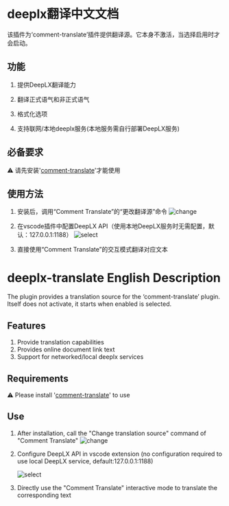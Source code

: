 # deeplx翻译中文文档

该插件为‘comment-translate’插件提供翻译源。它本身不激活，当选择启用时才会启动。

## 功能

1. 提供DeepLX翻译能力

2. 翻译正式语气和非正式语气

3. 格式化选项

4. 支持联网/本地deeplx服务(本地服务需自行部署DeepLX服务)

## 必备要求

⚠️ 请先安装'[comment-translate](https://marketplace.visualstudio.com/items?itemName=intellsmi.comment-translate)'才能使用

## 使用方法

1. 安装后，调用“Comment Translate”的“更改翻译源”命令
    ![change](https://i.postimg.cc/5yGfn88R/change.png)

2. 在vscode插件中配置DeepLX API（使用本地DeepLX服务时无需配置，默认：127.0.0.1:1188）
    ![select](https://i.postimg.cc/1zMNmYGh/select.png)

3. 直接使用“Comment Translate”的交互模式翻译对应文本

# deeplx-translate English Description
The plugin provides a translation source for the ‘comment-translate’ plugin. Itself does not activate, it starts when enabled is selected.

## Features

1. Provide translation capabilities
2. Provides online document link text
3. Support for networked/local deeplx services

## Requirements

⚠️ Please install '[comment-translate](https://marketplace.visualstudio.com/items?itemName=intellsmi.comment-translate)' to use

## Use

1. After installation, call the "Change translation source" command of "Comment Translate"
    ![change](https://i.postimg.cc/5yGfn88R/change.png)
2. Configure DeepLX API in vscode extension (no configuration required to use local DeepLX service, default:127.0.0.1:1188)

    ![select](https://i.postimg.cc/1zMNmYGh/select.png)
3. Directly use the "Comment Translate" interactive mode to translate the corresponding text
